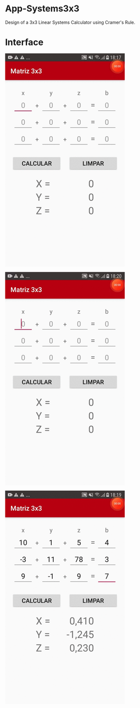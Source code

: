 # App-Systems3x3
Design of a 3x3 Linear Systems Calculator using Cramer's Rule.
# Interface

![Matriz3x3](https://github.com/kaiquecodes/App-Matriz3x3/blob/main/prints/tela1.gif)

![Matriz3x3](https://github.com/kaiquecodes/App-Matriz3x3/blob/main/prints/Tela_Toast.gif)

![Matriz3x3](https://github.com/kaiquecodes/App-Matriz3x3/blob/main/prints/Tela_limpar.gif)
